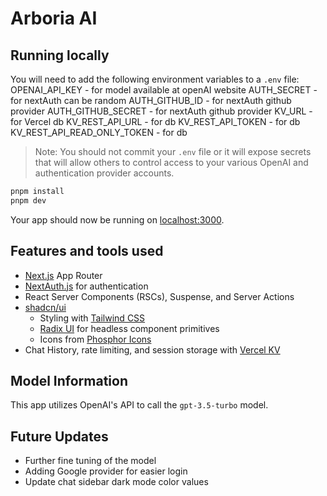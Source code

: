 # Arboria AI

## Running locally

You will need to add the following environment variables to a `.env` file:
OPENAI_API_KEY - for model available at openAI website
AUTH_SECRET - for nextAuth can be random
AUTH_GITHUB_ID - for nextAuth github provider
AUTH_GITHUB_SECRET - for nextAuth github provider
KV_URL - for Vercel db
KV_REST_API_URL - for db
KV_REST_API_TOKEN - for db
KV_REST_API_READ_ONLY_TOKEN - for db

> Note: You should not commit your `.env` file or it will expose secrets that will allow others to control access to your various OpenAI and authentication provider accounts.

```bash
pnpm install
pnpm dev
```

Your app should now be running on [localhost:3000](http://localhost:3000/).

## Features and tools used

- [Next.js](https://nextjs.org) App Router
- [NextAuth.js](https://github.com/nextauthjs/next-auth) for authentication
- React Server Components (RSCs), Suspense, and Server Actions
- [shadcn/ui](https://ui.shadcn.com)
  - Styling with [Tailwind CSS](https://tailwindcss.com)
  - [Radix UI](https://radix-ui.com) for headless component primitives
  - Icons from [Phosphor Icons](https://phosphoricons.com)
- Chat History, rate limiting, and session storage with [Vercel KV](https://vercel.com/storage/kv)


## Model Information

This app utilizes OpenAI's API to call the `gpt-3.5-turbo` model.


## Future Updates

- Further fine tuning of the model
- Adding Google provider for easier login
- Update chat sidebar dark mode color values